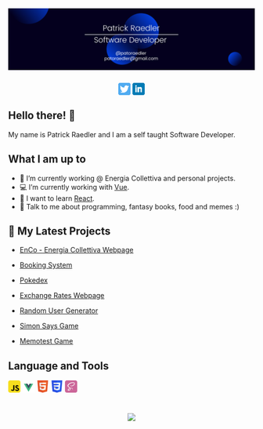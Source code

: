# [![Header](https://github.com/Readpato/Readpato/blob/main/readme-images/patrickraedler-banner.png "Header")](https://github.com/Readpato)

<p align="center">
<a href="https://twitter.com/patoraedler"><img height="25" src="https://github.com/Readpato/Readpato/blob/main/readme-images/twitter.png" align="center"></a> <a href="https://www.linkedin.com/in/patrickraedler/"><img height="25" src="https://github.com/Readpato/Readpato/blob/main/readme-images/linkedin.png" align="center"></a>
</p>

## Hello there! 👋

My name is Patrick Raedler and I am a self taught Software Developer.

## What I am up to

- 🔭 I’m currently working @ Energia Collettiva and personal projects.
- :computer: I’m currently working with [Vue](https://vuejs.org/).
- 🌱 I want to learn [React](https://reactjs.org/).
- 💬 Talk to me about programming, fantasy books, food and memes :)

## 📕 My Latest Projects

- <a href="https://github.com/Readpato/EnCoWebPage" target="_blank">EnCo - Energia Collettiva Webpage</a>

- <a href="https://github.com/Readpato/bookingSystem" target="_blank">Booking System</a>

- <a href="https://readpato.github.io/pokedex/" target="_blank">Pokedex</a>

- <a href="https://readpato.github.io/exchange-rates-webpage/" target="_blank">Exchange Rates Webpage</a>

- <a href="https://readpato.github.io/random-user-generator/" target="_blank">Random User Generator</a>

- <a href="https://readpato.github.io/game-simon-says/" target="_blank">Simon Says Game</a>

- <a href="https://readpato.github.io/memotest-game/" target="_blank">Memotest Game</a>

## Language and Tools 
<p align="left">
<img height="25" src="https://github.com/Readpato/Readpato/blob/main/readme-images/javascript.svg" align="center"> <img height="25" src="https://github.com/Readpato/Readpato/blob/main/readme-images/vue.svg" align="center"> <img height="25" src="https://github.com/Readpato/Readpato/blob/main/readme-images/html5.svg" align="center"> <img height="25" src="https://github.com/Readpato/Readpato/blob/main/readme-images/css3.svg" align="center">  <img height="25" src="https://github.com/Readpato/Readpato/blob/main/readme-images/sass.svg" align="center">
</p>

#

<p align="center">
<a href="https://github.com/Readpato">
  <img align="center" src="https://github-readme-stats.vercel.app/api/top-langs/?username=readpato&layout=compact&theme=gruvbox"/>
</a>
  <p>
